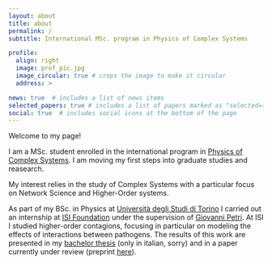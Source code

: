 ```yaml
---
layout: about
title: about
permalink: /
subtitle: International MSc. program in Physics of Complex Systems

profile:
  align: right
  image: prof_pic.jpg
  image_circular: true # crops the image to make it circular
  address: >

news: true  # includes a list of news items
selected_papers: true # includes a list of papers marked as "selected={true}"
social: true  # includes social icons at the bottom of the page
---
```


Welcome to my page!

I am a MSc. student enrolled in the international program in [Physics of Complex Systems](http://www.pcs.polito.it). I am moving my first steps into graduate studies and reasearch. 

My interest relies in the study of Complex Systems with a particular focus on Network Science and Higher-Order systems.

As part of my BSc. in Physics at [Università degli Studi di Torino](https://fisica.campusnet.unito.it/do/home.pl) I carried out an internship at [ISI Foundation](https://www.isi.it/en/home) under the supervision of [Giovanni Petri](https://lordgrilo.github.io). At ISI I studied higher-order contagions, focusing in particular on modeling the effects of interactions between pathogens. The results of this work are presented in my [bachelor thesis](https://thomasrobiglio.github.io/assets/pdf/tesi_presentazione_robiglio.pdff) (only in italian, sorry) and in a paper currently under review (preprint [here](https://arxiv.org/abs/2206.07645)).
